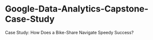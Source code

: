 # Google-Data-Analytics-Capstone-Case-Study
Case Study: How Does a Bike-Share Navigate Speedy Success?

